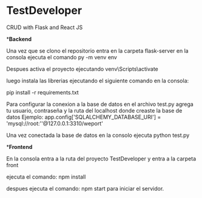 # TestDeveloper
CRUD with Flask and React JS

***********Backend**********

Una vez que se clono el repositorio entra en la carpeta flask-server en la consola
ejecuta el comando py -m venv env

Despues activa el proyecto ejecutando venv\Scripts\activate

luego instala las librerias ejecutando el siguiente comando en la consola:

pip install -r requirements.txt

Para configurar la conexion a la base de datos en el archivo test.py agrega tu usuario, contraseña y la ruta del localhost donde creaste la base de datos
Ejemplo:      app.config['SQLALCHEMY_DATABASE_URI'] = 'mysql://root:''@127.0.0.1:3310/weport'

Una vez conectada la base de datos en la consolo ejecuta python test.py

***********Frontend**********

En la consola entra a la ruta del proyecto TestDeveloper y entra a la carpeta front

ejecuta el comando: npm install

despues ejecuta el comando: npm start para iniciar el servidor.

